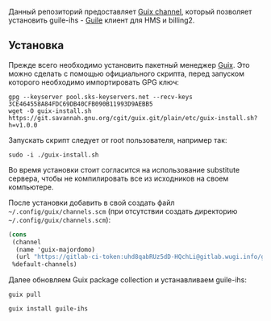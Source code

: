 Данный репозиторий предоставляет [Guix
channel](https://www.gnu.org/software/guix/manual/en/html_node/Channels.html),
который позволяет установить guile-ihs -
[Guile](https://www.gnu.org/software/guile/) клиент для HMS и billing2.

## Установка

Прежде всего необходимо установить пакетный менеджер [Guix](https://www.gnu.org/software/guix/).  Это можно
сделать с помощью официального скрипта, перед запуском которого
необходимо импортировать GPG ключ:
``` shell
gpg --keyserver pool.sks-keyservers.net --recv-keys 3CE464558A84FDC69DB40CFB090B11993D9AEBB5
wget -O guix-install.sh https://git.savannah.gnu.org/cgit/guix.git/plain/etc/guix-install.sh?h=v1.0.0
```

Запускать скрипт следует от root пользователя, например так:
``` shell
sudo -i ./guix-install.sh
```

Во время установки стоит согласится на использование substitute сервера, чтобы
не компилировать все из исходников на своем компьютере.

После установки добавить в свой создать файл `~/.config/guix/channels.scm`
(при отсутствии создать директорию `~/.config/guix/channels.scm`):
``` scheme
(cons
 (channel
  (name 'guix-majordomo)
  (url "https://gitlab-ci-token:uhd8qabRUz5dD-HQchLi@gitlab.wugi.info/guix/guix-majordomo.git"))
 %default-channels)
```

Далее обновляем Guix package collection и устанавливаем guile-ihs:
``` shell
guix pull

guix install guile-ihs
```
